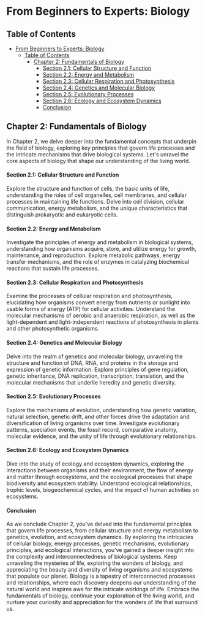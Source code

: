 # From Beginners to Experts: Biology

## Table of Contents

- [From Beginners to Experts: Biology](#from-beginners-to-experts-biology)
  - [Table of Contents](#table-of-contents)
    - [Chapter 2: Fundamentals of Biology](#chapter-2-fundamentals-of-biology)
      - [Section 2.1: Cellular Structure and Function](#section-21-cellular-structure-and-function)
      - [Section 2.2: Energy and Metabolism](#section-22-energy-and-metabolism)
      - [Section 2.3: Cellular Respiration and Photosynthesis](#section-23-cellular-respiration-and-photosynthesis)
      - [Section 2.4: Genetics and Molecular Biology](#section-24-genetics-and-molecular-biology)
      - [Section 2.5: Evolutionary Processes](#section-25-evolutionary-processes)
      - [Section 2.6: Ecology and Ecosystem Dynamics](#section-26-ecology-and-ecosystem-dynamics)
      - [Conclusion](#conclusion)

## Chapter 2: Fundamentals of Biology

In Chapter 2, we delve deeper into the fundamental concepts that underpin the field of biology, exploring key principles that govern life processes and the intricate mechanisms that drive biological systems. Let's unravel the core aspects of biology that shape our understanding of the living world.

#### Section 2.1: Cellular Structure and Function

Explore the structure and function of cells, the basic units of life, understanding the roles of cell organelles, cell membranes, and cellular processes in maintaining life functions. Delve into cell division, cellular communication, energy metabolism, and the unique characteristics that distinguish prokaryotic and eukaryotic cells.

#### Section 2.2: Energy and Metabolism

Investigate the principles of energy and metabolism in biological systems, understanding how organisms acquire, store, and utilize energy for growth, maintenance, and reproduction. Explore metabolic pathways, energy transfer mechanisms, and the role of enzymes in catalyzing biochemical reactions that sustain life processes.

#### Section 2.3: Cellular Respiration and Photosynthesis

Examine the processes of cellular respiration and photosynthesis, elucidating how organisms convert energy from nutrients or sunlight into usable forms of energy (ATP) for cellular activities. Understand the molecular mechanisms of aerobic and anaerobic respiration, as well as the light-dependent and light-independent reactions of photosynthesis in plants and other photosynthetic organisms.

#### Section 2.4: Genetics and Molecular Biology

Delve into the realm of genetics and molecular biology, unraveling the structure and function of DNA, RNA, and proteins in the storage and expression of genetic information. Explore principles of gene regulation, genetic inheritance, DNA replication, transcription, translation, and the molecular mechanisms that underlie heredity and genetic diversity.

#### Section 2.5: Evolutionary Processes

Explore the mechanisms of evolution, understanding how genetic variation, natural selection, genetic drift, and other forces drive the adaptation and diversification of living organisms over time. Investigate evolutionary patterns, speciation events, the fossil record, comparative anatomy, molecular evidence, and the unity of life through evolutionary relationships.

#### Section 2.6: Ecology and Ecosystem Dynamics

Dive into the study of ecology and ecosystem dynamics, exploring the interactions between organisms and their environment, the flow of energy and matter through ecosystems, and the ecological processes that shape biodiversity and ecosystem stability. Understand ecological relationships, trophic levels, biogeochemical cycles, and the impact of human activities on ecosystems.

#### Conclusion

As we conclude Chapter 2, you've delved into the fundamental principles that govern life processes, from cellular structure and energy metabolism to genetics, evolution, and ecosystem dynamics. By exploring the intricacies of cellular biology, energy processes, genetic mechanisms, evolutionary principles, and ecological interactions, you've gained a deeper insight into the complexity and interconnectedness of biological systems. Keep unraveling the mysteries of life, exploring the wonders of biology, and appreciating the beauty and diversity of living organisms and ecosystems that populate our planet. Biology is a tapestry of interconnected processes and relationships, where each discovery deepens our understanding of the natural world and inspires awe for the intricate workings of life. Embrace the fundamentals of biology, continue your exploration of the living world, and nurture your curiosity and appreciation for the wonders of life that surround us.